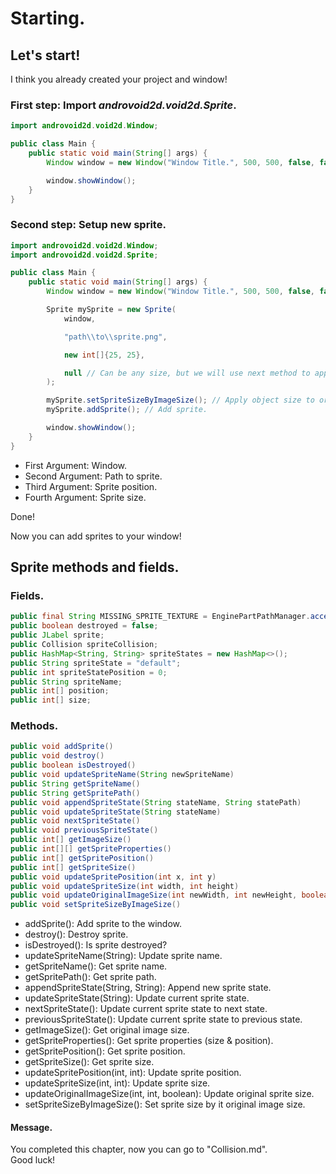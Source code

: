 # Starting.
## Let's start!
I think you already created your project and window!

### First step: Import *androvoid2d.void2d.Sprite*.

```java
import androvoid2d.void2d.Window;

public class Main {
    public static void main(String[] args) {
        Window window = new Window("Window Title.", 500, 500, false, false);

        window.showWindow();
    }
}
```

### Second step: Setup new sprite.

```java
import androvoid2d.void2d.Window;
import androvoid2d.void2d.Sprite;

public class Main {
    public static void main(String[] args) {
        Window window = new Window("Window Title.", 500, 500, false, false);

        Sprite mySprite = new Sprite(
            window,

            "path\\to\\sprite.png",

            new int[]{25, 25},

            null // Can be any size, but we will use next method to apply image size to sprite object.
        );

        mySprite.setSpriteSizeByImageSize(); // Apply object size to original image (sprite) size.
        mySprite.addSprite(); // Add sprite.

        window.showWindow();
    }
}
```

- First Argument: Window.
- Second Argument: Path to sprite.
- Third Argument: Sprite position.
- Fourth Argument: Sprite size.

Done!

Now you can add sprites to your window!

## Sprite methods and fields.
### Fields.
```java
public final String MISSING_SPRITE_TEXTURE = EnginePartPathManager.accessEnginePartWithAbsolutePath("media\\MissingSprite.png");
public boolean destroyed = false;
public JLabel sprite;
public Collision spriteCollision;
public HashMap<String, String> spriteStates = new HashMap<>();
public String spriteState = "default";
public int spriteStatePosition = 0;
public String spriteName;
public int[] position;
public int[] size;
```

### Methods.
```java
public void addSprite()
public void destroy()
public boolean isDestroyed()
public void updateSpriteName(String newSpriteName)
public String getSpriteName()
public String getSpritePath()
public void appendSpriteState(String stateName, String statePath)
public void updateSpriteState(String stateName)
public void nextSpriteState()
public void previousSpriteState()
public int[] getImageSize()
public int[][] getSpriteProperties()
public int[] getSpritePosition()
public int[] getSpriteSize()
public void updateSpritePosition(int x, int y)
public void updateSpriteSize(int width, int height)
public void updateOriginalImageSize(int newWidth, int newHeight, boolean smooth)
public void setSpriteSizeByImageSize()
```

- addSprite(): Add sprite to the window.
- destroy(): Destroy sprite.
- isDestroyed(): Is sprite destroyed?
- updateSpriteName(String): Update sprite name.
- getSpriteName(): Get sprite name.
- getSpritePath(): Get sprite path.
- appendSpriteState(String, String): Append new sprite state.
- updateSpriteState(String): Update current sprite state.
- nextSpriteState(): Update current sprite state to next state.
- previousSpriteState(): Update current sprite state to previous state.
- getImageSize(): Get original image size.
- getSpriteProperties(): Get sprite properties (size & position).
- getSpritePosition(): Get sprite position.
- getSpriteSize(): Get sprite size.
- updateSpritePosition(int, int): Update sprite position.
- updateSpriteSize(int, int): Update sprite size.
- updateOriginalImageSize(int, int, boolean): Update original sprite size.
- setSpriteSizeByImageSize(): Set sprite size by it original image size.

#### Message.
You completed this chapter, now you can go to "Collision.md".
<br>Good luck!
